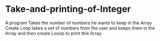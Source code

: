 # Take-and-printing-of-Integer
A program Takes the number of numbers he wants to keep in the Array   Create Loop takes a set of numbers from the user and keeps them in the Array   and then create Looop to print this Array
